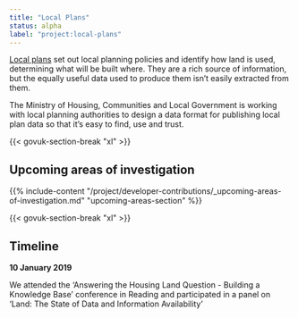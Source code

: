 ```yaml
---
title: "Local Plans"
status: alpha
label: "project:local-plans"
---
```


[Local plans](https://www.gov.uk/guidance/local-plans) set out local planning policies and identify how land is used, determining what will be built where. They are a rich source of information, but the equally useful data used to produce them isn’t easily extracted from them.

The Ministry of Housing, Communities and Local Government is working with local planning authorities to design a data format for publishing local plan data so that it’s easy to find, use and trust.

{{< govuk-section-break "xl" >}}

## Upcoming areas of investigation

{{% include-content "/project/developer-contributions/_upcoming-areas-of-investigation.md" "upcoming-areas-section" %}}


{{< govuk-section-break "xl" >}}

## Timeline

**10 January 2019**

We attended the ‘Answering the Housing Land Question - Building a Knowledge Base’ conference in Reading and participated in a panel on ‘Land: The State of Data and Information Availability’
